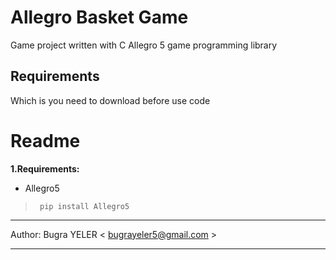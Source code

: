 # Allegro Basket Game
Game project written with C Allegro 5 game programming library
## Requirements
Which is you need to download before use code
# Readme

**1.Requirements:**
 - Allegro5	 
 > ```
>  pip install Allegro5
> ```
---------------------------------------

Author: Bugra YELER  < bugrayeler5@gmail.com >

---------------------------------------
